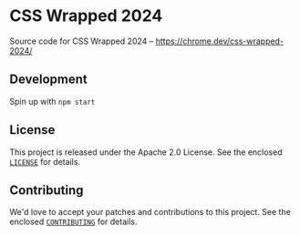 # CSS Wrapped 2024

Source code for CSS Wrapped 2024 – https://chrome.dev/css-wrapped-2024/

## Development

Spin up with `npm start`

## License

This project is released under the Apache 2.0 License. See the enclosed [`LICENSE`](./LICENSE) for details.

## Contributing

We'd love to accept your patches and contributions to this project. See the enclosed [`CONTRIBUTING`](./CONTRIBUTING) for details.